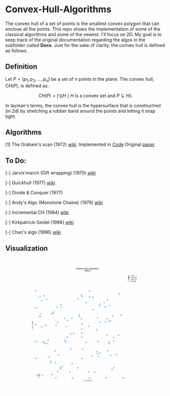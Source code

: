 # Convex-Hull-Algorithms
 
The convex hull of a set of points is the smallest convex polygon that can enclose all the points. This repo shows the implementation of some of the classical algorithms and some of the newest. I'll focus on 2D. 
My goal is to keep track of the original documentation regarding the algos in the subfolder called **Docs**. Just for the sake of clarity, the convex hull is defined as follows. 

## Definition

Let $P = \{p_1, p_2, \dots, p_n\}$ be a set of $n$ points in the plane. The convex hull, $CH(P)$, is defined as:

$$CH(P) = \bigcap \{H \mid H \text{ is a convex set and } P \subseteq H\}.$$

In layman's terms, the convex hull is the hypersurface that is constructred (in 2d) by stretching a rubber band around the points and letting it snap tight.

## Algorithms

[1] The Graham's scan (1972) [wiki](https://en.wikipedia.org/wiki/Graham_scan). Implemented in [Code](https://github.com/JMarOve/Convex-Hull-Algorithms/blob/main/src/ch_algos/GrahamScan.py)
    Original [paper](https://github.com/JMarOve/Convex-Hull-Algorithms/blob/main/doc/ConvexHull-Graham.pdf)
## To Do:

[-] Jarvis'march (Gift wrapping) (1970) [wiki](https://en.wikipedia.org/wiki/Gift_wrapping_algorithm)

[-] Quickhull (1977) [wiki](https://en.wikipedia.org/wiki/Quickhull)

[-] Divide & Conquer (1977) 

[-] Andy's Algo (Monotone Chaine) (1979) [wiki](https://en.wikibooks.org/wiki/Algorithm_Implementation/Geometry/Convex_hull/Monotone_chain)

[-] Incremental CH (1984) [wiki]()

[-] Kirkpatrick-Seidel (1986) [wiki](https://en.wikipedia.org/wiki/Kirkpatrick%E2%80%93Seidel_algorithm)

[-] Chan's algo (1996) [wiki](https://en.wikipedia.org/wiki/Chan%27s_algorithm)


## Visualization

![Convex Hull Example](https://github.com/JMarOve/Convex-Hull-Algorithms/blob/main/gifs/graham_scan.gif)



